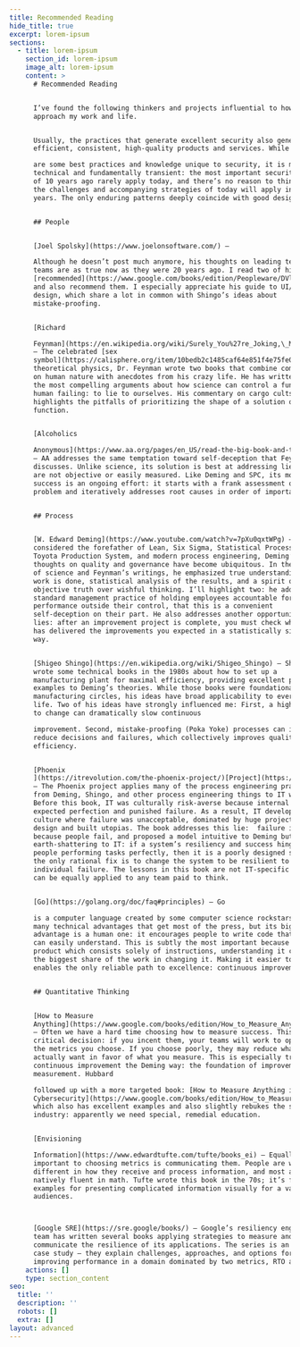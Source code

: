 ```yaml
---
title: Recommended Reading
hide_title: true
excerpt: lorem-ipsum
sections:
  - title: lorem-ipsum
    section_id: lorem-ipsum
    image_alt: lorem-ipsum
    content: >
      # Recommended Reading


      I’ve found the following thinkers and projects influential to how I
      approach my work and life. 


      Usually, the practices that generate excellent security also generate
      efficient, consistent, high-quality products and services. While there

      are some best practices and knowledge unique to security, it is mostly
      technical and fundamentally transient: the most important security issues
      of 10 years ago rarely apply today, and there’s no reason to think that
      the challenges and accompanying strategies of today will apply in 10
      years. The only enduring patterns deeply coincide with good design. 


      ## People


      [Joel Spolsky](https://www.joelonsoftware.com/) –

      Although he doesn’t post much anymore, his thoughts on leading technical
      teams are as true now as they were 20 years ago. I read two of his
      [recommended](https://www.google.com/books/edition/Peopleware/DVlsAQAAQBAJ)[books](https://www.google.com/books/edition/\_/20zXQQAACAAJ)
      and also recommend them. I especially appreciate his guide to UI/UX
      design, which share a lot in common with Shingo’s ideas about
      mistake-proofing. 


      [Richard

      Feynman](https://en.wikipedia.org/wiki/Surely_You%27re_Joking,\_Mr.\_Feynman!)
      – The celebrated [sex
      symbol](https://calisphere.org/item/10bedb2c1485caf64e851f4e75fe0214/) of
      theoretical physics, Dr. Feynman wrote two books that combine commentary
      on human nature with anecdotes from his crazy life. He has written one of
      the most compelling arguments about how science can control a fundamental
      human failing: to lie to ourselves. His commentary on cargo cults also
      highlights the pitfalls of prioritizing the shape of a solution over its
      function. 


      [Alcoholics

      Anonymous](https://www.aa.org/pages/en_US/read-the-big-book-and-twelve-steps-and-twelve-traditions)
      – AA addresses the same temptation toward self-deception that Feynman
      discusses. Unlike science, its solution is best at addressing lies that
      are not objective or easily measured. Like Deming and SPC, its model for
      success is an ongoing effort: it starts with a frank assessment of the
      problem and iteratively addresses root causes in order of importance. 


      ## Process


      [W. Edward Deming](https://www.youtube.com/watch?v=7pXu0qxtWPg) – Widely
      considered the forefather of Lean, Six Sigma, Statistical Process Control,
      Toyota Production System, and modern process engineering, Deming’s
      thoughts on quality and governance have become ubiquitous. In the spirit
      of science and Feynman’s writings, he emphasized true understanding of how
      work is done, statistical analysis of the results, and a spirit of
      objective truth over wishful thinking. I’ll highlight two: he addressed a
      standard management practice of holding employees accountable for
      performance outside their control, that this is a convenient
      self-deception on their part. He also addresses another opportunity for
      lies: after an improvement project is complete, you must check whether it
      has delivered the improvements you expected in a statistically significant
      way. 


      [Shigeo Shingo](https://en.wikipedia.org/wiki/Shigeo_Shingo) – Shigeo
      wrote some technical books in the 1980s about how to set up a
      manufacturing plant for maximal efficiency, providing excellent practical
      examples to Deming’s theories. While those books were foundational in
      manufacturing circles, his ideas have broad applicability to everyday
      life. Two of his ideas have strongly influenced me: First, a high barrier
      to change can dramatically slow continuous

      improvement. Second, mistake-proofing (Poka Yoke) processes can invisibly
      reduce decisions and failures, which collectively improves quality and
      efficiency. 


      [Phoenix
      ](https://itrevolution.com/the-phoenix-project/)[Project](https://itrevolution.com/the-phoenix-project/)
      – The Phoenix project applies many of the process engineering practices
      from Deming, Shingo, and other process engineering things to IT work.
      Before this book, IT was culturally risk-averse because internal customers
      expected perfection and punished failure. As a result, IT developed a
      culture where failure was unacceptable, dominated by huge projects to
      design and built utopias. The book addresses this lie:  failure is natural
      because people fail, and proposed a model intuitive to Deming but
      earth-shattering to IT: if a system’s resiliency and success hinges on
      people performing tasks perfectly, then it is a poorly designed system and
      the only rational fix is to change the system to be resilient to
      individual failure. The lessons in this book are not IT-specific – they
      can be equally applied to any team paid to think. 


      [Go](https://golang.org/doc/faq#principles) – Go

      is a computer language created by some computer science rockstars. It has
      many technical advantages that get most of the press, but its biggest
      advantage is a human one: it encourages people to write code that others
      can easily understand. This is subtly the most important because in a
      product which consists solely of instructions, understanding it comprises
      the biggest share of the work in changing it. Making it easier to change
      enables the only reliable path to excellence: continuous improvement. 


      ## Quantitative Thinking


      [How to Measure
      Anything](https://www.google.com/books/edition/How_to_Measure_Anything/693e2X6XV3MC)
      – Often we have a hard time choosing how to measure success. This is a
      critical decision: if you incent them, your teams will work to optimize to
      the metrics you choose. If you choose poorly, they may reduce what you
      actually want in favor of what you measure. This is especially true of
      continuous improvement the Deming way: the foundation of improvement is
      measurement. Hubbard

      followed up with a more targeted book: [How to Measure Anything in
      Cybersecurity](https://www.google.com/books/edition/How_to_Measure_Anything_in_Cybersecurity/8gulDAAAQBAJ),
      which also has excellent examples and also slightly rebukes the security
      industry: apparently we need special, remedial education. 


      [Envisioning

      Information](https://www.edwardtufte.com/tufte/books_ei) – Equally
      important to choosing metrics is communicating them. People are wildly
      different in how they receive and process information, and most aren’t
      natively fluent in math. Tufte wrote this book in the 70s; it’s full of
      examples for presenting complicated information visually for a variety of
      audiences. 



      [Google SRE](https://sre.google/books/) – Google’s resiliency engineering
      team has written several books applying strategies to measure and
      communicate the resilience of its applications. The series is an excellent
      case study – they explain challenges, approaches, and options for
      improving performance in a domain dominated by two metrics, RTO and RPO. 
    actions: []
    type: section_content
seo:
  title: ''
  description: ''
  robots: []
  extra: []
layout: advanced
---
```

